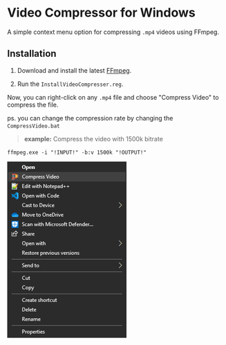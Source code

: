 # Video Compressor for Windows

A simple context menu option for compressing `.mp4` videos using FFmpeg.

## Installation

1. Download and install the latest [FFmpeg](https://codecguide.com/download_k-lite_codec_pack_basic.htm).
  
2. Run the `InstallVideoCompresser.reg`.

Now, you can right-click on any `.mp4` file and choose "Compress Video" to compress the file.

ps. you can change the compression rate by changing the `CompressVideo.bat`

>**example:** Compress the video with 1500k bitrate
```shell
ffmpeg.exe -i "!INPUT!" -b:v 1500k "!OUTPUT!"
```

![video compressor](./res/imgs/VideoCompressor.png)